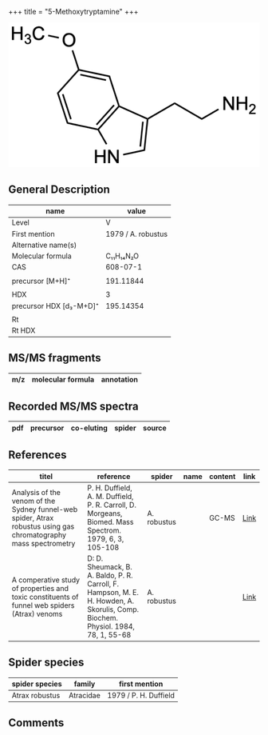+++
title = "5-Methoxytryptamine"
+++

![](/img/5-Methoxy-tryptamine.png)

## General Description

| name                    | value              |
|-------------------------|--------------------|
| Level                   | V                  |
| First mention           | 1979 / A. robustus |
| Alternative name(s)     |                    |
| Molecular formula       | C₁₁H₁₄N₂O          |
| CAS                     | 608-07-1           |
|                         |                    |
| precursor  [M+H]⁺       | 191.11844          |
|                         |                    |
| HDX                     | 3                  |
| precursor HDX [d₃-M+D]⁺ | 195.14354          |
|                         |                    |
| Rt                      |                    |
| Rt HDX                  |                    |

## MS/MS fragments

| m/z       | molecular formula | annotation      |
|-----------|-------------------|-----------------|

## Recorded MS/MS spectra

| pdf | precursor | co-eluting | spider             | source                       |
|-----|-----------|------------|--------------------|------------------------------|

## References

| titel                                                                                                                  | reference                                                                  | spider      | name | content | link                                           |
|------------------------------------------------------------------------------------------------------------------|----------------------------------------------------------------------------------------------------------------------------------|-------------|------|---------|----------------------------------------------------------------|
| Analysis of the venom of the Sydney funnel-web spider, Atrax robustus using gas chromatography mass spectrometry | P. H. Duffield, A. M. Duffield, P. R. Carroll, D. Morgeans, Biomed. Mass Spectrom. 1979, 6, 3, 105-108                           | A. robustus |      | GC-MS   | [Link](https://onlinelibrary.wiley.com/doi/abs/10.1002/bms.1200060305) |
| A comperative study of properties and toxic constituents of funnel web spiders (Atrax) venoms                    | D: D. Sheumack, B. A. Baldo, P. R. Carroll, F. Hampson, M. E. H. Howden, A. Skorulis, Comp. Biochem. Physiol. 1984, 78, 1, 55-68 | A. robustus |      |         | [Link](https://doi.org/10.1016/0742-8413(84)90048-3)                   |

## Spider species

| spider species | family    | first mention         |
|----------------|-----------|-----------------------|
| Atrax robustus | Atracidae | 1979 / P. H. Duffield |

## Comments